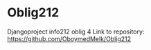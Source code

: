 # Oblig212
Djangoproject info212 oblig 4
Link to repository: https://github.com/OboymedMelk/Oblig212
